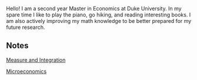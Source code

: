 Hello! I am a second year Master in Economics at Duke University. In my spare time I like to play the piano, go hiking, and reading interesting books. I am also actively improving my math knowledge to be better prepared for my future research.

## Notes
[Measure and Integration](https:\\BillRZhao.github.io/notes/MATH631.pdf) 

[Microeconomics](https:\\BillRZhao.github.io/notes/MATH631.pdf)
